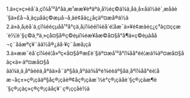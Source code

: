 1.ä»ç»ç»èå´ä¸çï¼å¹³å°åä¸æ¹ææ¥èªäºä¸­å½éç©ä¼ä¸åä¸å±åä½ãè´¸æåãè´§ä»£å¬å¸ãçµåãç©æµå¬å¸ãé¢åãç¿åç­äº¤æå®ä½ã<br/>
2.ä»ä¸å¡èå´ä¸çï¼ééçµåå¹³å°çä¸å¡ï¼ééï¼èå´é¦åæ¯ä»¥é¢æãéç¿ç³ãç¤ç­ç­æ´è½¦è´§ç©ä¸ºä¸»çå¤§å®ç©èµï¼éæ­¥åæ©å¤§å°å¶ä»ç©èµãåå¬ç¨åãæºç¥¨ãä½å®¿ãå·¥ç¨åæå¡ç­ã<br/>
3.ä»ææ¯èå´çï¼éè¦å»ºç«å¤§å®æ£è´§äº¤æå¹³å°ï¼åå°éè¦æä¾äº¤æå¤§åãç«ä»·äº¤æå¤§åãä¼ä¸ä¸åºãééä¸åºãä»å¨äº§åä¸åºãä¾åºé¾éèäº§åä¸åºï¼åå°éè¦åæ¬åç±»ç®¡çãäº§åç®¡çãè®¢åç®¡çãæ´½è°ç®¡çãåè´§ç®¡çãæ¶è´§ç®¡çãç»ç®ç®¡çãåç¥¨ç®¡çç­åè½ã